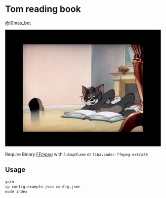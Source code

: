 # Tom reading book

[@t0mas_bot](https://telegram.me/t0mas_bot)

![](assets/thumbnail.png)

Require Binary [FFmpeg](https://ffmpeg.org/download.html) with `libmp3lame`  or `libavcodec-ffmpeg-extra56`

## Usage

```
yarn
cp config.example.json config.json
node index
```
